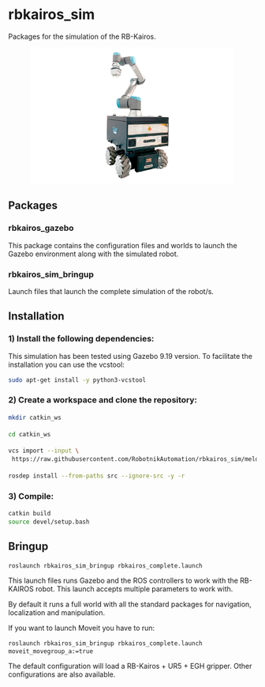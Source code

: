 # rbkairos_sim

Packages for the simulation of the RB-Kairos.

<p align="center">
  <img src="doc/rbkairos.png" height="275" />
</p>

## Packages

### rbkairos_gazebo

This package contains the configuration files and worlds to launch the Gazebo environment along with the simulated robot.

### rbkairos_sim_bringup

Launch files that launch the complete simulation of the robot/s.


## Installation

### 1) Install the following dependencies:

This simulation has been tested using Gazebo 9.19 version. To facilitate the installation you can use the vcstool:

```bash
sudo apt-get install -y python3-vcstool
```

### 2) Create a workspace and clone the repository:

```bash
mkdir catkin_ws

cd catkin_ws

vcs import --input \
 https://raw.githubusercontent.com/RobotnikAutomation/rbkairos_sim/melodic-devel/repos/rbkairos_sim.repos

rosdep install --from-paths src --ignore-src -y -r
```

### 3) Compile:

```bash
catkin build
source devel/setup.bash
```

## Bringup


```
roslaunch rbkairos_sim_bringup rbkairos_complete.launch
```

This launch files runs Gazebo and the ROS controllers to work with the RB-KAIROS robot. This launch accepts multiple parameters to work with.

By default it runs a full world with all the standard packages for navigation, localization and manipulation.

If you want to launch Moveit you have to run:


```
roslaunch rbkairos_sim_bringup rbkairos_complete.launch moveit_movegroup_a:=true
```


The default configuration will load a RB-Kairos + UR5 + EGH gripper. Other configurations are also available.
